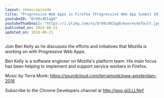 ```yaml
---
layout: shows/episode
title: "Progressive Web Apps in Firefox (Progressive Web App Summit 2016)"
youtubeID: "DrO8c4KIqg0"
youtubeThumbnail: "https://i.ytimg.com/vi/DrO8c4KIqg0/maxresdefault.jpg"
published_on: 2016-06-21
updated_on: 2016-06-21
---
```


Join Ben Kelly as he discusses the efforts and initiatives that Mozilla is working on with Progressive Web Apps.

Ben Kelly is a software engineer on Mozilla's platform team. His main focus has been helping to implement and support service workers in Firefox.

Music by Terra Monk: https://soundcloud.com/terramonk/pwa-amsterdam-2016

Subscribe to the Chrome Developers channel at http://goo.gl/LLLNvf
